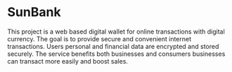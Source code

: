 # SunBank
This project is a web based digital wallet for online transactions with digital currency. The goal is to provide secure and convenient internet transactions. Users personal and financial data are encrypted and stored securely. The service benefits both businesses and consumers businesses can transact more easily and boost sales.
